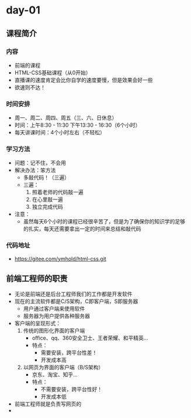 # day-01

## 课程简介

### 内容

- 前端的课程
- HTML-CSS基础课程（从0开始）
- 直播课的速度肯定会比你自学的速度要慢，但是效果会好一些
- 欲速则不达！

### 时间安排

- 周一、周二、周四、周五（三、六、日休息）
- 时间：上午8:30 - 11:30   下午13:30 - 16:30（6个小时）
- 每天讲课时间：4个小时左右（不轻松）

### 学习方法

- 问题：记不住，不会用
- 解决办法：笨方法
  - 多敲代码！（三遍）
  - 三遍：
    1. 照着老师的代码敲一遍
    2. 在心里敲一遍
    3. 独立完成代码
- 注意：
  - 虽然每天6个小时的课程已经很辛苦了，但是为了确保你的知识学的足够的扎实，每天还需要拿出一定的时间来总结和敲代码

### 代码地址

- https://gitee.com/ymhold/html-css.git

## 前端工程师的职责

- 无论是前端还是后台工程师我们的工作都是开发软件
- 现在的主流软件都是C/S架构，C即客户端，S即服务器
  - 用户通过客户端来使用软件
  - 服务器为用户提供各种服务器
- 客户端的呈现形式：
  1. 传统的图形化界面的客户端
     - office、qq、360安全卫士、王者荣耀、和平精英...
     - 特点：
       - 需要安装，跨平台性差！
       - 开发成本高
  2. 以网页为界面的客户端（B/S架构）
     - 京东、淘宝、知乎...
     - 特点：
       - 不需要安装，跨平台性好！ 
       - 开发成本低
- 前端工程师就是负责写网页的
- 









